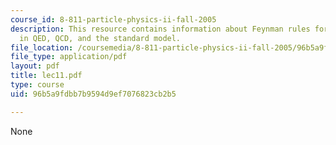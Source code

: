 ```yaml
---
course_id: 8-811-particle-physics-ii-fall-2005
description: This resource contains information about Feynman rules for tree graphs
  in QED, QCD, and the standard model.
file_location: /coursemedia/8-811-particle-physics-ii-fall-2005/96b5a9fdbb7b9594d9ef7076823cb2b5_lec11.pdf
file_type: application/pdf
layout: pdf
title: lec11.pdf
type: course
uid: 96b5a9fdbb7b9594d9ef7076823cb2b5

---
```

None